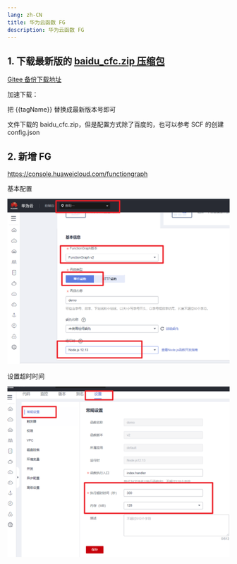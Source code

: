 ```yaml
---
lang: zh-CN
title: 华为云函数 FG
description: 华为云函数 FG
---
```


## 1. 下载最新版的 [baidu_cfc.zip 压缩包](https://github.com/catlair/BiliTools/releases/latest) <TestedVersion type="fg" />

[Gitee 备份下载地址](https://gitee.com/catlair/BiliTools/releases/)

加速下载：
<MyLink :href="downloadUrl"></MyLink>

把 {{tagName}} 替换成最新版本号即可

文件下载的 baidu_cfc.zip，但是配置方式除了百度的，也可以参考 SCF 的创建 config.json

## 2. 新增 FG

<https://console.huaweicloud.com/functiongraph>

基本配置

![fg-create](/images/fg-create.png)

设置超时时间

![fg-timeout](/images/fg-timeout.png)

<script setup>
import { storeToRefs } from 'pinia';
import { useReleasesStore } from '@stores/releases';

const { tagName } = storeToRefs(useReleasesStore());
const ghproxy = __GLOBAL_GHPROXY__
const downloadUrl = `https://${ghproxy}/https://github.com/catlair/BiliTools/releases/download/${tagName.value}/baidu_cfc.zip`
</script>
